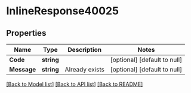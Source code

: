 # InlineResponse40025

## Properties
Name | Type | Description | Notes
------------ | ------------- | ------------- | -------------
**Code** | **string** |  | [optional] [default to null]
**Message** | **string** | Already exists | [optional] [default to null]

[[Back to Model list]](../README.md#documentation-for-models) [[Back to API list]](../README.md#documentation-for-api-endpoints) [[Back to README]](../README.md)

